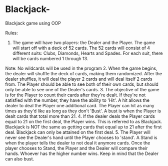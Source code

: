 # Blackjack-
Blackjack game using OOP 

Rules:
1. The game will have two players: the Dealer and the Player. The game will start off with a deck of 52 cards. The 52 cards will consist of 4 different suits: Clubs, Diamonds, Hearts and Spades. For each suit, there will be cards numbered 1 through 13.



Note: No wildcards will be used in the program
2. When the game begins, the dealer will shuffle the deck of cards, making them randomized. After the dealer shuffles, it will deal the player 2 cards and will deal itself 2 cards from. The Player should be able to see both of their own cards, but should only be able to see one of the Dealer's cards.
3. The objective of the game is for the Player to count their cards after they're dealt. If they're not satisfied with the number, they have the ability to 'Hit'. A hit allows the dealer to deal the Player one additional card. The Player can hit as many times as they'd like as long as they don't 'Bust'. A bust is when the Player is dealt cards that total more than 21.
4. If the dealer deals the Player cards equal to 21 on the first deal, the Player wins. This is referred to as Blackjack. Blackjack is NOT the same as getting cards that equal up to 21 after the first deal. Blackjack can only be attained on the first deal.
5. The Player will never see the Dealer's hand until the Player chooses to 'stand'. A Stand is when the player tells the dealer to not deal it anymore cards. Once the player chooses to Stand, the Player and the Dealer will compare their hands. Whoever has the higher number wins. Keep in mind that the Dealer can also bust.
